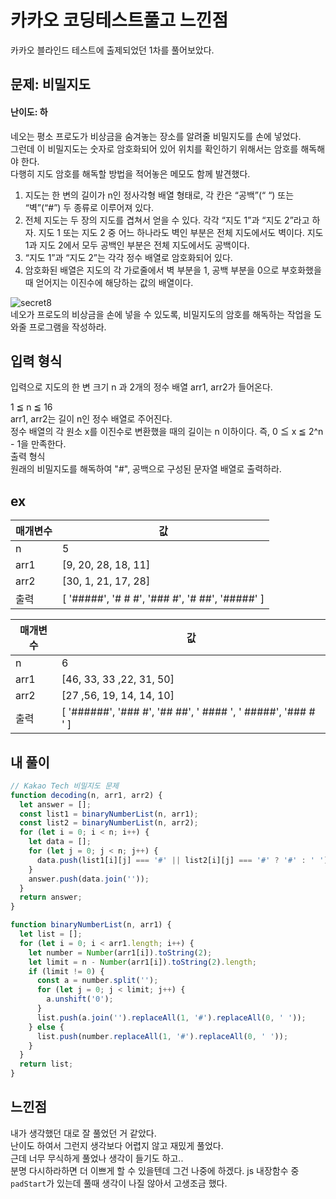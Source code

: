 # 카카오 코딩테스트풀고 느낀점
카카오 블라인드 테스트에 출제되었던 1차를 풀어보았다.  

## 문제: 비밀지도
#### 난이도: 하
네오는 평소 프로도가 비상금을 숨겨놓는 장소를 알려줄 비밀지도를 손에 넣었다.   
그런데 이 비밀지도는 숫자로 암호화되어 있어 위치를 확인하기 위해서는 암호를 해독해야 한다.  
다행히 지도 암호를 해독할 방법을 적어놓은 메모도 함께 발견했다.  

1. 지도는 한 변의 길이가 n인 정사각형 배열 형태로, 각 칸은 “공백”(“ “) 또는 “벽”(“#”) 두 종류로 이루어져 있다.
2. 전체 지도는 두 장의 지도를 겹쳐서 얻을 수 있다. 각각 “지도 1”과 “지도 2”라고 하자. 지도 1 또는 지도 2 중 어느 하나라도 벽인 부분은 전체 지도에서도 벽이다. 지도 1과 지도 2에서 모두 공백인 부분은 전체 지도에서도 공백이다.
3. “지도 1”과 “지도 2”는 각각 정수 배열로 암호화되어 있다.
4. 암호화된 배열은 지도의 각 가로줄에서 벽 부분을 1, 공백 부분을 0으로 부호화했을 때 얻어지는 이진수에 해당하는 값의 배열이다.

![secret8](https://github.com/user-attachments/assets/05f86bf2-783a-4a83-9370-97afcf0cf3b6)  
네오가 프로도의 비상금을 손에 넣을 수 있도록, 비밀지도의 암호를 해독하는 작업을 도와줄 프로그램을 작성하라.

## 입력 형식  
입력으로 지도의 한 변 크기 n 과 2개의 정수 배열 arr1, arr2가 들어온다.  

1 ≦ n ≦ 16  
arr1, arr2는 길이 n인 정수 배열로 주어진다.  
정수 배열의 각 원소 x를 이진수로 변환했을 때의 길이는 n 이하이다. 즉, 0 ≦ x ≦ 2^n - 1을 만족한다.  
출력 형식  
원래의 비밀지도를 해독하여 "#", 공백으로 구성된 문자열 배열로 출력하라.  
## ex
|매개변수|값|
|--------|---|
|n|5|
|arr1|[9, 20, 28, 18, 11]|
|arr2|[30, 1, 21, 17, 28]|
|출력|[ '#####', '# # #', '### #', '#  ##', '#####' ]|

|매개변수|값|
|--------|---|
|n|6|
|arr1|[46, 33, 33 ,22, 31, 50]|
|arr2|[27 ,56, 19, 14, 14, 10]|
|출력|[ '######', '###  #', '##  ##', ' #### ', ' #####', '### # ' ]|

## 내 풀이
```js
// Kakao Tech 비밀지도 문제
function decoding(n, arr1, arr2) {
  let answer = [];
  const list1 = binaryNumberList(n, arr1);
  const list2 = binaryNumberList(n, arr2);
  for (let i = 0; i < n; i++) {
    let data = [];
    for (let j = 0; j < n; j++) {
      data.push(list1[i][j] === '#' || list2[i][j] === '#' ? '#' : ' ');
    }
    answer.push(data.join(''));
  }
  return answer;
}

function binaryNumberList(n, arr1) {
  let list = [];
  for (let i = 0; i < arr1.length; i++) {
    let number = Number(arr1[i]).toString(2);
    let limit = n - Number(arr1[i]).toString(2).length;
    if (limit != 0) {
      const a = number.split('');
      for (let j = 0; j < limit; j++) {
        a.unshift('0');
      }
      list.push(a.join('').replaceAll(1, '#').replaceAll(0, ' '));
    } else {
      list.push(number.replaceAll(1, '#').replaceAll(0, ' '));
    }
  }
  return list;
}
```

## 느낀점
내가 생각했던 대로 잘 풀었던 거 같았다.  
난이도 하여서 그런지 생각보다 어렵지 않고 재밌게 풀었다.  
근데 너무 무식하게 풀었나 생각이 들기도 하고..  
분명 다시하라하면 더 이쁘게 할 수 있을텐데 그건 나중에 하겠다.
js 내장함수 중 `padStart`가 있는데 풀때 생각이 나질 않아서 고생조금 했다. 
